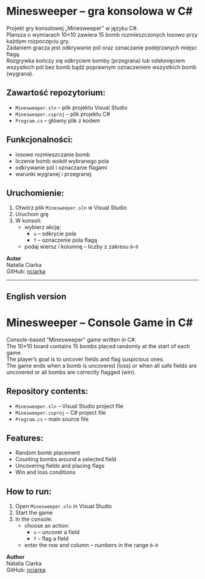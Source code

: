 # Minesweeper – gra konsolowa w C#

Projekt gry konsolowej „Minesweeper” w języku C#.  
Plansza o wymiarach 10×10 zawiera 15 bomb rozmieszczonych losowo przy każdym rozpoczęciu gry.  
Zadaniem gracza jest odkrywanie pól oraz oznaczanie podejrzanych miejsc flagą.  
Rozgrywka kończy się odkryciem bomby (przegrana) lub odsłonięciem wszystkich pól bez bomb bądź poprawnym oznaczeniem wszystkich bomb (wygrana).

## Zawartość repozytorium:
- `Minesweeper.sln` – plik projektu Visual Studio
- `Minesweeper.csproj` – plik projektu C#
- `Program.cs` – główny plik z kodem

## Funkcjonalności:
- losowe rozmieszczanie bomb
- liczenie bomb wokół wybranego pola
- odkrywanie pól i oznaczanie flagami
- warunki wygranej i przegranej

## Uruchomienie:
1. Otwórz plik `Minesweeper.sln` w Visual Studio  
2. Uruchom grę  
3. W konsoli:
   - wybierz akcję:
     - `u` – odkrycie pola  
     - `f` – oznaczenie pola flagą  
   - podaj wiersz i kolumnę – liczby z zakresu `0–9`

**Autor**  
Natalia Ciarka  
GitHub: [nciarka](https://github.com/nciarka)

---

## English version

# Minesweeper – Console Game in C#

Console-based “Minesweeper” game written in C#.  
The 10×10 board contains 15 bombs placed randomly at the start of each game.  
The player’s goal is to uncover fields and flag suspicious ones.  
The game ends when a bomb is uncovered (loss) or when all safe fields are uncovered or all bombs are correctly flagged (win).

## Repository contents:
- `Minesweeper.sln` – Visual Studio project file
- `Minesweeper.csproj` – C# project file
- `Program.cs` – main source file

## Features:
- Random bomb placement
- Counting bombs around a selected field
- Uncovering fields and placing flags
- Win and loss conditions

## How to run:
1. Open `Minesweeper.sln` in Visual Studio  
2. Start the game  
3. In the console:
   - choose an action:
     - `u` – uncover a field  
     - `f` – flag a field  
   - enter the row and column – numbers in the range `0–9`

**Author**  
Natalia Ciarka  
GitHub: [nciarka](https://github.com/nciarka)
